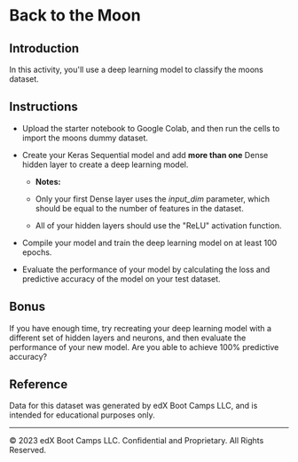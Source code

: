 # Back to the Moon

## Introduction

In this activity, you'll use a deep learning model to classify the moons dataset.

## Instructions

* Upload the starter notebook to Google Colab, and then run the cells to import the moons dummy dataset.

* Create your Keras Sequential model and add **more than one** Dense hidden layer to create a deep learning model.

  * **Notes:**

  * Only your first Dense layer uses the *input_dim* parameter, which should be equal to the number of features in the dataset.

  * All of your hidden layers should use the "ReLU" activation function.

* Compile your model and train the deep learning model on at least 100 epochs.

* Evaluate the performance of your model by calculating the loss and predictive accuracy of the model on your test dataset.

## Bonus

If you have enough time, try recreating your deep learning model with a different set of hidden layers and neurons, and then evaluate the performance of your new model. Are you able to achieve 100% predictive accuracy?

## Reference

Data for this dataset was generated by edX Boot Camps LLC, and is intended for educational purposes only.

---

© 2023 edX Boot Camps LLC. Confidential and Proprietary. All Rights Reserved.
